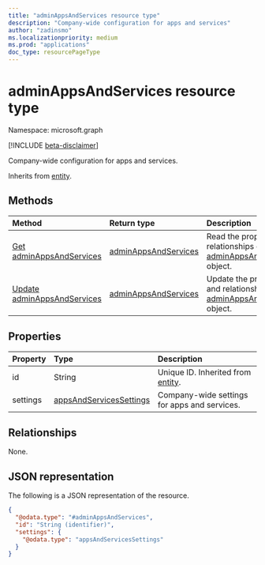 ```yaml
---
title: "adminAppsAndServices resource type"
description: "Company-wide configuration for apps and services"
author: "zadinsmo"
ms.localizationpriority: medium
ms.prod: "applications"
doc_type: resourcePageType
---
```


# adminAppsAndServices resource type

Namespace: microsoft.graph

[!INCLUDE [beta-disclaimer](../../includes/beta-disclaimer.md)]

Company-wide configuration for apps and services.


Inherits from [entity](../resources/entity.md).

## Methods
|Method|Return type|Description|
|:---|:---|:---|
|[Get adminAppsAndServices](../api/adminappsandservices-get.md)|[adminAppsAndServices](../resources/adminappsandservices.md)|Read the properties and relationships of a [adminAppsAndServices](../resources/adminappsandservices.md) object.|
|[Update adminAppsAndServices](../api/adminappsandservices-update.md)|[adminAppsAndServices](../resources/adminappsandservices.md)|Update the properties and relationships of a [adminAppsAndServices](../resources/adminappsandservices.md) object.|

## Properties
|Property|Type|Description|
|:---|:---|:---|
|id|String|Unique ID. Inherited from [entity](../resources/entity.md).|
|settings|[appsAndServicesSettings](../resources/appsandservicessettings.md)|Company-wide settings for apps and services.|

## Relationships
None.

## JSON representation
The following is a JSON representation of the resource.
<!-- {
  "blockType": "resource",
  "keyProperty": "id",
  "@odata.type": "adminAppsAndServices",
  "baseType": "entity",
  "openType": false
}
-->
``` json
{
  "@odata.type": "#adminAppsAndServices",
  "id": "String (identifier)",
  "settings": {
    "@odata.type": "appsAndServicesSettings"
  }
}
```

